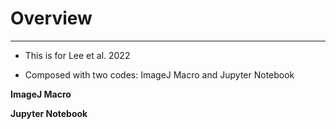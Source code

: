 # Overview
---

* This is for Lee et al. 2022

* Composed with two codes: ImageJ Macro and Jupyter Notebook

**ImageJ Macro**

**Jupyter Notebook**
